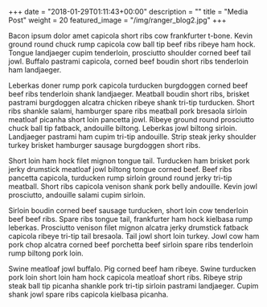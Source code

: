 +++
date = "2018-01-29T01:11:43+00:00"
description = ""
title = "Media Post"
weight = 20
featured_image = "/img/ranger_blog2.jpg"
+++

Bacon ipsum dolor amet capicola short ribs cow frankfurter t-bone. Kevin ground round chuck rump capicola cow ball tip beef ribs ribeye ham hock. Tongue landjaeger cupim tenderloin, prosciutto shoulder corned beef tail jowl. Buffalo pastrami capicola, corned beef boudin short ribs tenderloin ham landjaeger.

Leberkas doner rump pork capicola turducken burgdoggen corned beef beef ribs tenderloin shank landjaeger. Meatball boudin short ribs, brisket pastrami burgdoggen alcatra chicken ribeye shank tri-tip turducken. Short ribs shankle salami, hamburger spare ribs meatball pork bresaola sirloin meatloaf picanha short loin pancetta jowl. Ribeye ground round prosciutto chuck ball tip fatback, andouille biltong. Leberkas jowl biltong sirloin. Landjaeger pastrami ham cupim tri-tip andouille. Strip steak jerky shoulder turkey brisket hamburger sausage burgdoggen short ribs.

Short loin ham hock filet mignon tongue tail. Turducken ham brisket pork jerky drumstick meatloaf jowl biltong tongue corned beef. Beef ribs pancetta capicola, turducken rump sirloin ground round jerky tri-tip meatball. Short ribs capicola venison shank pork belly andouille. Kevin jowl prosciutto, andouille salami cupim sirloin.

Sirloin boudin corned beef sausage turducken, short loin cow tenderloin beef beef ribs. Spare ribs tongue tail, frankfurter ham hock kielbasa rump leberkas. Prosciutto venison filet mignon alcatra jerky drumstick fatback capicola ribeye tri-tip tail bresaola. Tail jowl short loin turkey. Jowl cow ham pork chop alcatra corned beef porchetta beef sirloin spare ribs tenderloin rump biltong pork loin.

Swine meatloaf jowl buffalo. Pig corned beef ham ribeye. Swine turducken pork loin short loin ham hock capicola meatloaf short ribs. Ribeye strip steak ball tip picanha shankle pork tri-tip sirloin pastrami landjaeger. Cupim shank jowl spare ribs capicola kielbasa picanha.
